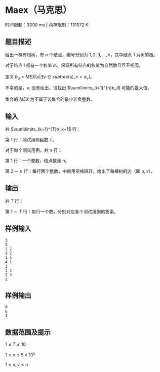 # Maex（马克思）

时间限制：3000 ms | 内存限制：131072 K

## 题目描述

给出一棵有根树，有 $n$ 个结点，编号分别为 $1, 2, 3, \dots ,n$，其中结点 $1$ 为树的根。

对于结点 $i$ 都有一个权值 $a_i$。保证所有结点的权值为自然数且互不相同。

定义 $b_u=MEX \{ x \vert \exists v \in subtree(u), x = a_v \}$。

不幸的是，$a_i$ 没有给出，请找出 $\sum\limits_{i=1}^{n}b_i$ 可能的最大值。

集合的 $MEX$ 为不属于该集合的最小非负整数。

## 输入

共 $\sum\limits_{k=1}^{T}n_k+1$ 行：

第 $1$ 行：测试用例组数 $T$。

对于每个测试用例，共 $n$ 行：

第 $1$ 行：一个整数，结点数量 $n$。

第 $2 \sim n$ 行：每行两个整数，中间用空格隔开，给出了每棵树的边（即 $u,v$）。

## 输出

共 $T$ 行：

第 $1 \sim T$ 行：每行一个数，分别对应各个测试用例的答案。

## 样例输入

```
3
5
1 2
3 2
1 5
4 1
3
1 2
2 3
1
```

## 样例输出

```
8
6
1
```

## 数据范围及提示

$1 \leq T \leq 10$

$1 \leq n \leq 5 \times 10^5$

$1 \leq u, v \leq n$